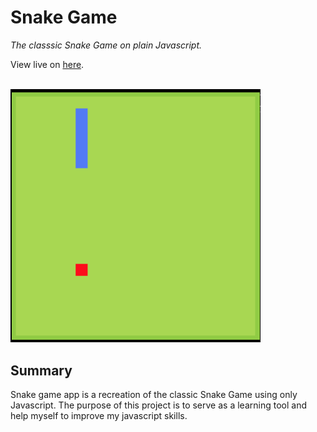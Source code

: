 # Snake Game

_The classsic Snake Game on plain Javascript._

View live on <a href="https://marialobillo.github.io/snake-game/">here</a>.

<br>

<img src="demo-snake.png" width="400">

## Summary

Snake game app is a recreation of the classic Snake Game using only Javascript. The purpose of this project is to serve as a learning tool and help myself to improve my javascript skills.
